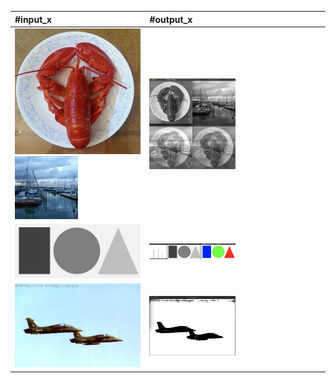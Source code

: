
| #input_x                  |#output_x                  |
| :------------------- | :------------------- |
| <img  src="./assets/add1.jpg" width = "100%"><img  src="./assets/add2.jpg" width = "50%">   | <img  src="./assets/output_main_01.png" width = "50%">|
| <img  src="./assets/input_03.jpg" width = "100%"> | <img  src="./assets/output_main_03.png" width = "50%">|
| <img  src="./assets/input_02.jpg" width = "100%"> | <img  src="./assets/output_main_04.png" width = "50%">|



		